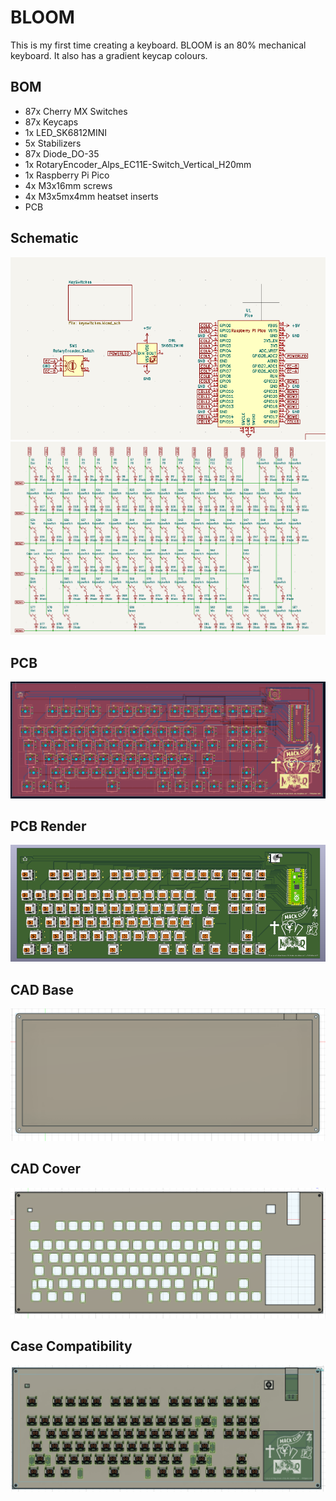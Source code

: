 # BLOOM

This is my first time creating a keyboard. BLOOM is an 80% mechanical keyboard. It also has a gradient keycap colours.

## BOM
- 87x Cherry MX Switches
- 87x Keycaps
- 1x LED_SK6812MINI
- 5x Stabilizers 
- 87x Diode_DO-35
- 1x RotaryEncoder_Alps_EC11E-Switch_Vertical_H20mm
- 1x Raspberry Pi Pico
- 4x M3x16mm screws
- 4x M3x5mx4mm heatset inserts
- PCB

## Schematic
![schematic](https://github.com/Doubtfull/Bloom/blob/main/Assets/Schematic1.png)
![schematic](https://github.com/Doubtfull/Bloom/blob/main/Assets/Schematic2.png)

## PCB
![PCB](https://github.com/Doubtfull/Bloom/blob/main/Assets/PCB.png)

## PCB Render
![PCB Render](https://github.com/Doubtfull/Bloom/blob/main/Assets/PCB%203D.png)

## CAD Base
![CAD Base](https://github.com/Doubtfull/Bloom/blob/main/Assets/Bottom%20Case.png)

## CAD Cover
![CAD Cover](https://github.com/Doubtfull/Bloom/blob/main/Assets/Top%20Case.png)

## Case Compatibility
![case compatibility](https://github.com/Doubtfull/Bloom/blob/main/Assets/Compatibility.png)

